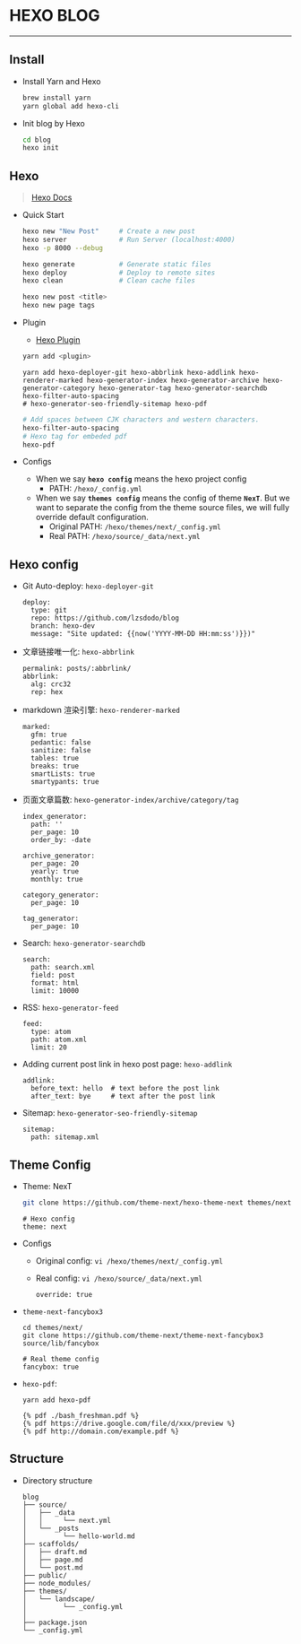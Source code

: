 # HEXO BLOG
---

## Install

- Install Yarn and Hexo

    ```bash
    brew install yarn
    yarn global add hexo-cli
    ```

- Init blog by Hexo

    ```bash
    cd blog
    hexo init
    ```

## Hexo
> [Hexo Docs](https://hexo.io/docs/)

- Quick Start

    ```bash
    hexo new "New Post"     # Create a new post
    hexo server             # Run Server (localhost:4000)
    hexo -p 8000 --debug
    
    hexo generate           # Generate static files
    hexo deploy             # Deploy to remote sites
    hexo clean              # Clean cache files

    hexo new post <title> 
    hexo new page tags
    ```

- Plugin
    - [Hexo Plugin](https://hexo.io/plugins/)

    ```bash
    yarn add <plugin>
    ```

    ```
    yarn add hexo-deployer-git hexo-abbrlink hexo-addlink hexo-renderer-marked hexo-generator-index hexo-generator-archive hexo-generator-category hexo-generator-tag hexo-generator-searchdb 
    hexo-filter-auto-spacing 
    # hexo-generator-seo-friendly-sitemap hexo-pdf
    ```

    ```bash
    # Add spaces between CJK characters and western characters.
    hexo-filter-auto-spacing
    # Hexo tag for embeded pdf
    hexo-pdf
    ```

- Configs
  - When we say **`hexo config`** means the hexo project config
    - PATH: `/hexo/_config.yml`
  - When we say **`themes config`** means the config of theme **`NexT`**. But we want to separate the config from the theme source files, we will fully override default configuration.
    - Original PATH: `/hexo/themes/next/_config.yml`
    - Real PATH: `/hexo/source/_data/next.yml`

## Hexo config

- Git Auto-deploy: `hexo-deployer-git`

    ```
    deploy:
      type: git
      repo: https://github.com/lzsdodo/blog
      branch: hexo-dev
      message: "Site updated: {{now('YYYY-MM-DD HH:mm:ss')}})"
    ```

- 文章链接唯一化: `hexo-abbrlink` 

    ```
    permalink: posts/:abbrlink/
    abbrlink:
      alg: crc32
      rep: hex
    ```

- markdown 渲染引擎: `hexo-renderer-marked`

    ```
    marked:
      gfm: true
      pedantic: false
      sanitize: false
      tables: true
      breaks: true
      smartLists: true
      smartypants: true
    ```

- 页面文章篇数: `hexo-generator-index/archive/category/tag`

    ```
    index_generator:
      path: ''
      per_page: 10
      order_by: -date
      
    archive_generator:
      per_page: 20
      yearly: true
      monthly: true

    category_generator:
      per_page: 10

    tag_generator:
      per_page: 10
    ```

- Search: `hexo-generator-searchdb`

    ```
    search:
      path: search.xml
      field: post
      format: html
      limit: 10000
    ```

- RSS: `hexo-generator-feed`

    ```
    feed:
      type: atom
      path: atom.xml
      limit: 20
    ```

- Adding current post link in hexo post page: `hexo-addlink`

  ```
  addlink:
    before_text: hello  # text before the post link
    after_text: bye     # text after the post link
  ```

- Sitemap: `hexo-generator-seo-friendly-sitemap`

    ```
    sitemap:
      path: sitemap.xml
    ```

## Theme Config

- Theme: NexT

    ```bash
    git clone https://github.com/theme-next/hexo-theme-next themes/next
    ```

    ```
    # Hexo config
    theme: next
    ```


- Configs
  - Original config: `vi /hexo/themes/next/_config.yml`
  - Real config: `vi /hexo/source/_data/next.yml`

    ```
    override: true
    ```

- `theme-next-fancybox3`
  
  ```
  cd themes/next/
  git clone https://github.com/theme-next/theme-next-fancybox3 source/lib/fancybox
  ```

  ```
  # Real theme config
  fancybox: true
  ```

- `hexo-pdf`: 

  ```
  yarn add hexo-pdf
  ```

  ```
  {% pdf ./bash_freshman.pdf %}
  {% pdf https://drive.google.com/file/d/xxx/preview %}
  {% pdf http://domain.com/example.pdf %}
  ```


## Structure

- Directory structure
    
    ```
    blog
    ├── source/
    │   ├── _data
    │   │     └── next.yml
    │   └── _posts
    │         └── hello-world.md
    ├── scaffolds/
    │   ├── draft.md
    │   ├── page.md
    │   └── post.md
    ├── public/
    ├── node_modules/
    ├── themes/
    │   └── landscape/
    │         └── _config.yml
    │
    ├── package.json
    └── _config.yml
    ```

